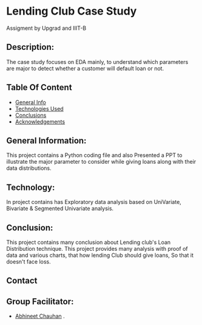 # Lending Club Case Study 

Assigment by Upgrad and IIIT-B 

## Description:
The case study focuses on EDA mainly, to understand which parameters are major to detect whether a customer will default loan or not. 

## Table Of Content
 * [General Info](#general-information)
 * [Technologies Used](#technology)
 * [Conclusions](#conclusion)
 * [Acknowledgements](#acknowledgements)
 
## General Information:
   This project contains a Python coding file and also Presented a PPT to illustrate the major parameter to consider while giving loans 
   along with their data distributions.

## Technology:
   In project contains has Exploratory data analysis based on UniVariate, Bivariate & Segmented Univariate analysis.

## Conclusion:
   This project contains many conclusion about Lending club's Loan Distribution technique.
   This project provides many analysis with proof of data and various charts, that how lending Club should give loans, So that it doesn't face loss.
  
## Contact  
## Group Facilitator:
 * [Abhineet Chauhan](https://github.com/ABHI8896)
.


